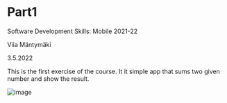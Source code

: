 # Part1
Software Development Skills: Mobile 2021-22

Viia Mäntymäki

3.5.2022

This is the first exercise of the course. It it simple app that sums two given number and show the result.

![image](https://user-images.githubusercontent.com/87257685/166468257-7ff8d4c7-d056-4dec-8f76-0edad544fa98.png)

